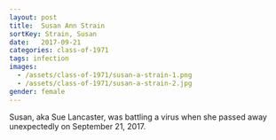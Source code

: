 ```yaml
---
layout: post
title:  Susan Ann Strain
sortKey: Strain, Susan
date:   2017-09-21
categories: class-of-1971
tags: infection
images:
  - /assets/class-of-1971/susan-a-strain-1.png
  - /assets/class-of-1971/susan-a-strain-2.jpg
gender: female
---
```

Susan, aka Sue Lancaster, was battling a virus when she passed away unexpectedly on September 21, 2017.
